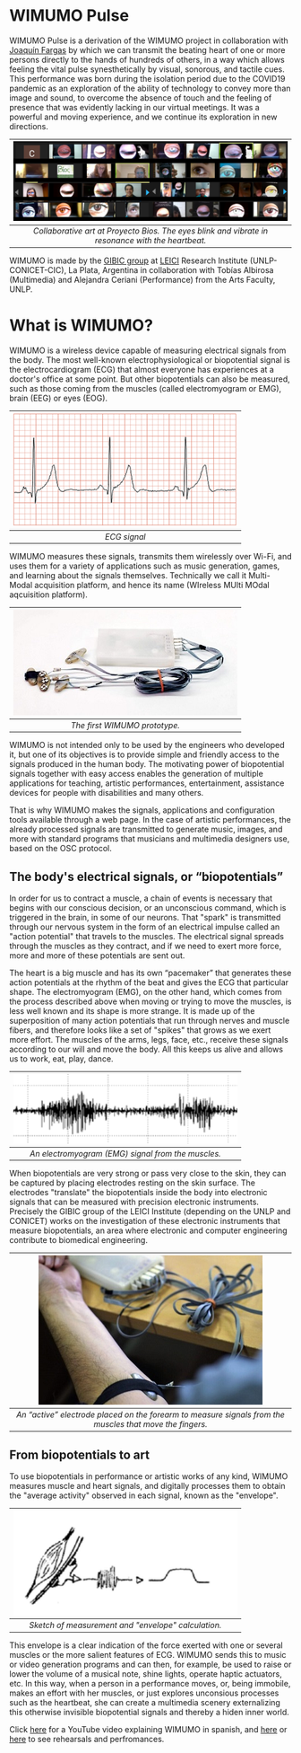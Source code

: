 # WIMUMO Pulse

WIMUMO Pulse is a derivation of the WIMUMO project in collaboration with [Joaquín Fargas](http://www.joaquinfargas.com/) by which we can transmit the beating heart of one or more persons directly to the hands of hundreds of others, in a way which allows feeling the vital pulse synesthetically by visual, sonorous, and tactile cues. This performance was born during the isolation period due to the COVID19 pandemic as an exploration of the ability of technology to convey more than image and sound, to overcome the absence of touch and the feeling of presence that was evidently lacking in our virtual meetings. It was a powerful and moving experience, and we continue its exploration in new directions. 

|![Collaborative performance at Proyecto Bios.](/images/fig_bios.png)|
|:--:| 
| *Collaborative art at Proyecto Bios. The eyes blink and vibrate in resonance with the heartbeat.* |

WIMUMO is made by the [GIBIC group](www.gibic.ar) at [LEICI](leici.ing.unlp.edu.ar) Research Institute (UNLP-CONICET-CIC), La Plata, Argentina in collaboration with Tobías Albirosa (Multimedia) and Alejandra Ceriani (Performance) from the Arts Faculty, UNLP. 

# What is WIMUMO? 

WIMUMO is a wireless device capable of measuring electrical signals from the body. The most well-known electrophysiological or biopotential signal is the electrocardiogram (ECG) that almost everyone has experiences at a doctor's office at some point. But other biopotentials can also be measured, such as those coming from the muscles (called electromyogram or EMG), brain (EEG) or eyes (EOG).

|![An ECG trace](/images/ecg-2.png)|
|:--:| 
| *ECG signal* |

WIMUMO measures these signals, transmits them wirelessly over Wi-Fi, and uses them for a variety of applications such as music generation, games, and learning about the signals themselves. Technically we call it Multi-Modal acquisition platform, and hence its name (WIreless MUlti MOdal aqcuisition platform).

|![Photo of the first WIMUMO prototype](/images/ALV0753-01-01-1024x483.jpg)|
|:--:| 
| *The first WIMUMO prototype.* |

WIMUMO is not intended only to be used by the engineers who developed it, but one of its objectives is to provide simple and friendly access to the signals produced in the human body. The motivating power of biopotential signals together with easy access enables the generation of multiple applications for teaching, artistic performances, entertainment, assistance devices for people with disabilities and many others.

That is why WIMUMO makes the signals, applications and configuration tools available through a web page. In the case of artistic performances, the already processed signals are transmitted to generate music, images, and more with standard programs that musicians and multimedia designers use, based on the OSC protocol.


## The body's electrical signals, or “biopotentials”

In order for us to contract a muscle, a chain of events is necessary that begins with our conscious decision, or an unconscious command, which is triggered in the brain, in some of our neurons. That "spark" is transmitted through our nervous system in the form of an electrical impulse called an "action potential" that travels to the muscles. The electrical signal spreads through the muscles as they contract, and if we need to exert more force, more and more of these potentials are sent out.

The heart is a big muscle and has its own “pacemaker” that generates these action potentials at the rhythm of the beat and gives the ECG that particular shape. The electromyogram (EMG), on the other hand, which comes from the process described above when moving or trying to move the muscles, is less well known and its shape is more strange. It is made up of the superposition of many action potentials that run through nerves and muscle fibers, and therefore looks like a set of "spikes" that grows as we exert more effort. The muscles of the arms, legs, face, etc., receive these signals according to our will and move the body. All this keeps us alive and allows us to work, eat, play, dance.

|![Image of an electromyogram (EMG) signal](/images/emg-300x93.png)|
|:--:| 
| *An electromyogram (EMG) signal from the muscles.* |

When biopotentials are very strong or pass very close to the skin, they can be captured by placing electrodes resting on the skin surface. The electrodes "translate" the biopotentials inside the body into electronic signals that can be measured with precision electronic instruments. Precisely the GIBIC group of the LEICI Institute (depending on the UNLP and CONICET) works on the investigation of these electronic instruments that measure biopotentials, an area where electronic and computer engineering contribute to biomedical engineering.

|![An “active” electrode placed on the forearm to measure signals from the muscles that move the fingers](/images/medidaBrazoEquipo-768x512.jpg)|
|:--:| 
| *An “active” electrode placed on the forearm to measure signals from the muscles that move the fingers.* |

## From biopotentials to art

To use biopotentials in performance or artistic works of any kind, WIMUMO measures muscle and heart signals, and digitally processes them to obtain the "average activity" observed in each signal, known as the "envelope". 

|![Calculating the "envelope"](/images/envolv1-300x140.png)|
|:--:| 
| *Sketch of measurement and "envelope" calculation.* |

This envelope is a clear indication of the force exerted with one or several muscles or the more salient features of ECG. WIMUMO sends this to music or video generation programs and can then, for example, be used to raise or lower the volume of a musical note, shine lights, operate haptic actuators, etc. In this way, when a person in a performance moves, or, being immobile, makes an effort with her muscles, or just explores unconsious processes such as the heartbeat, she can create a multimedia scenery externalizing this otherwise invisible biopotential signals and thereby a hiden inner world.

Click [here](https://www.youtube.com/watch?v=pGY5zdzPMx8) for a YouTube video explaining WIMUMO in spanish, and [here](https://www.youtube.com/watch?v=nJY9ffSgEIc&ab_channel=Danzainteractiva) or [here](https://www.youtube.com/watch?v=l0lJ-djQ9V0&ab_channel=Danzainteractiva) to see rehearsals and perfromances. 
